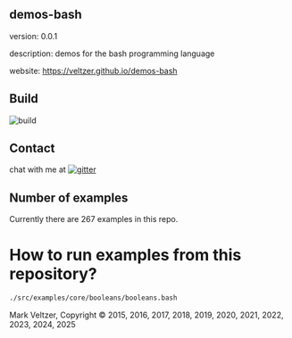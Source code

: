 ## demos-bash

version: 0.0.1

description: demos for the bash programming language

website: https://veltzer.github.io/demos-bash

## Build

![build](https://github.com/veltzer/demos-bash/workflows/build/badge.svg)


## Contact

chat with me at [![gitter](https://badges.gitter.im/Join%20Chat.svg)](https://gitter.im/veltzer/mark.veltzer)

## Number of examples

Currently there are 267 examples in this repo.

# How to run examples from this repository?

```bash
./src/examples/core/booleans/booleans.bash
```

Mark Veltzer, Copyright © 2015, 2016, 2017, 2018, 2019, 2020, 2021, 2022, 2023, 2024, 2025
